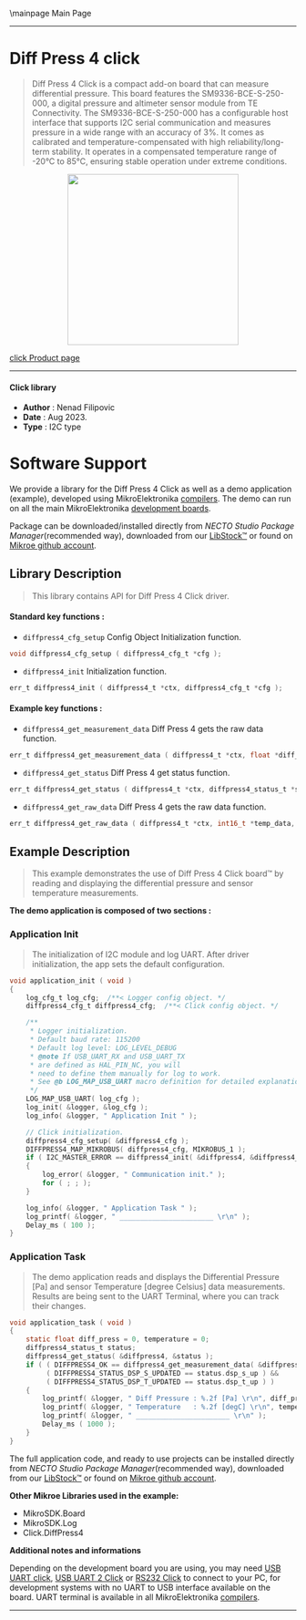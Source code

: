 \mainpage Main Page

---
# Diff Press 4 click

> Diff Press 4 Click is a compact add-on board that can measure differential pressure. This board features the SM9336-BCE-S-250-000, a digital pressure and altimeter sensor module from TE Connectivity. The SM9336-BCE-S-250-000 has a configurable host interface that supports I2C serial communication and measures pressure in a wide range with an accuracy of 3%. It comes as calibrated and temperature-compensated with high reliability/long-term stability. It operates in a compensated temperature range of -20°C to 85°C, ensuring stable operation under extreme conditions.

<p align="center">
  <img src="https://download.mikroe.com/images/click_for_ide/diffpress4_click.png" height=300px>
</p>

[click Product page](https://www.mikroe.com/diff-press-4-click)

---


#### Click library

- **Author**        : Nenad Filipovic
- **Date**          : Aug 2023.
- **Type**          : I2C type


# Software Support

We provide a library for the Diff Press 4 Click
as well as a demo application (example), developed using MikroElektronika
[compilers](https://www.mikroe.com/necto-studio).
The demo can run on all the main MikroElektronika [development boards](https://www.mikroe.com/development-boards).

Package can be downloaded/installed directly from *NECTO Studio Package Manager*(recommended way), downloaded from our [LibStock&trade;](https://libstock.mikroe.com) or found on [Mikroe github account](https://github.com/MikroElektronika/mikrosdk_click_v2/tree/master/clicks).

## Library Description

> This library contains API for Diff Press 4 Click driver.

#### Standard key functions :

- `diffpress4_cfg_setup` Config Object Initialization function.
```c
void diffpress4_cfg_setup ( diffpress4_cfg_t *cfg );
```

- `diffpress4_init` Initialization function.
```c
err_t diffpress4_init ( diffpress4_t *ctx, diffpress4_cfg_t *cfg );
```

#### Example key functions :

- `diffpress4_get_measurement_data` Diff Press 4 gets the raw data function.
```c
err_t diffpress4_get_measurement_data ( diffpress4_t *ctx, float *diff_press, float *temperature );
```

- `diffpress4_get_status` Diff Press 4 get status function.
```c
err_t diffpress4_get_status ( diffpress4_t *ctx, diffpress4_status_t *status );
```

- `diffpress4_get_raw_data` Diff Press 4 gets the raw data function.
```c
err_t diffpress4_get_raw_data ( diffpress4_t *ctx, int16_t *temp_data, int16_t *press_data );
```

## Example Description

> This example demonstrates the use of Diff Press 4 Click board™ 
> by reading and displaying the differential pressure and sensor temperature measurements.

**The demo application is composed of two sections :**

### Application Init

> The initialization of I2C module and log UART.
> After driver initialization, the app sets the default configuration.

```c
void application_init ( void ) 
{
    log_cfg_t log_cfg;  /**< Logger config object. */
    diffpress4_cfg_t diffpress4_cfg;  /**< Click config object. */

    /** 
     * Logger initialization.
     * Default baud rate: 115200
     * Default log level: LOG_LEVEL_DEBUG
     * @note If USB_UART_RX and USB_UART_TX 
     * are defined as HAL_PIN_NC, you will 
     * need to define them manually for log to work. 
     * See @b LOG_MAP_USB_UART macro definition for detailed explanation.
     */
    LOG_MAP_USB_UART( log_cfg );
    log_init( &logger, &log_cfg );
    log_info( &logger, " Application Init " );

    // Click initialization.
    diffpress4_cfg_setup( &diffpress4_cfg );
    DIFFPRESS4_MAP_MIKROBUS( diffpress4_cfg, MIKROBUS_1 );
    if ( I2C_MASTER_ERROR == diffpress4_init( &diffpress4, &diffpress4_cfg ) ) 
    {
        log_error( &logger, " Communication init." );
        for ( ; ; );
    }

    log_info( &logger, " Application Task " );
    log_printf( &logger, " _______________________ \r\n" );
    Delay_ms ( 100 );
}
```

### Application Task

> The demo application reads and displays the Differential Pressure [Pa] 
> and sensor Temperature [degree Celsius] data measurements.
> Results are being sent to the UART Terminal, where you can track their changes.

```c
void application_task ( void ) 
{
    static float diff_press = 0, temperature = 0;
    diffpress4_status_t status;
    diffpress4_get_status( &diffpress4, &status );
    if ( ( DIFFPRESS4_OK == diffpress4_get_measurement_data( &diffpress4, &diff_press, &temperature ) ) &&
         ( DIFFPRESS4_STATUS_DSP_S_UPDATED == status.dsp_s_up ) && 
         ( DIFFPRESS4_STATUS_DSP_T_UPDATED == status.dsp_t_up ) )
    {
        log_printf( &logger, " Diff Pressure : %.2f [Pa] \r\n", diff_press );
        log_printf( &logger, " Temperature   : %.2f [degC] \r\n", temperature );
        log_printf( &logger, " _______________________ \r\n" );
        Delay_ms ( 1000 );
    }
}
```

The full application code, and ready to use projects can be installed directly from *NECTO Studio Package Manager*(recommended way), downloaded from our [LibStock&trade;](https://libstock.mikroe.com) or found on [Mikroe github account](https://github.com/MikroElektronika/mikrosdk_click_v2/tree/master/clicks).

**Other Mikroe Libraries used in the example:**

- MikroSDK.Board
- MikroSDK.Log
- Click.DiffPress4

**Additional notes and informations**

Depending on the development board you are using, you may need
[USB UART click](https://www.mikroe.com/usb-uart-click),
[USB UART 2 Click](https://www.mikroe.com/usb-uart-2-click) or
[RS232 Click](https://www.mikroe.com/rs232-click) to connect to your PC, for
development systems with no UART to USB interface available on the board. UART
terminal is available in all MikroElektronika
[compilers](https://shop.mikroe.com/compilers).

---
